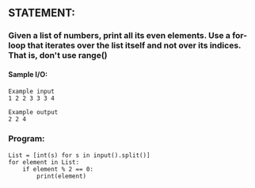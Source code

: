 ## STATEMENT:
### Given a list of numbers, print all its even elements. Use a for-loop that iterates over the list itself and not over its indices. That is, don't use range()
#### Sample I/O:
```
Example input
1 2 2 3 3 3 4

Example output
2 2 4
```
### Program:
```
List = [int(s) for s in input().split()]
for element in List:
    if element % 2 == 0:
        print(element)
```
